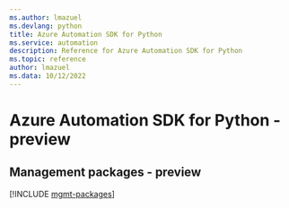 ```yaml
---
ms.author: lmazuel
ms.devlang: python
title: Azure Automation SDK for Python
ms.service: automation
description: Reference for Azure Automation SDK for Python
ms.topic: reference
author: lmazuel
ms.data: 10/12/2022
---
```

# Azure Automation SDK for Python - preview

## Management packages - preview
[!INCLUDE [mgmt-packages](automation-mgmt-index.md)]